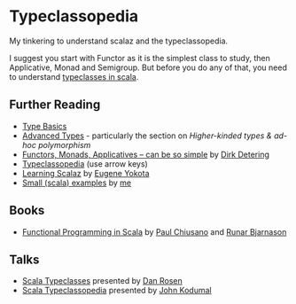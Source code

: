 Typeclassopedia
===========

My tinkering to understand scalaz and the typeclassopedia.

I suggest you start with Functor as it is the simplest class to study, then Applicative, Monad and Semigroup. 
But before you do any of that, you need to understand [typeclasses in scala](http://www.casualmiracles.com/2012/05/03/a-small-example-of-the-typeclass-pattern-in-scala/).

Further Reading
-------------------
* [Type Basics](http://twitter.github.com/scala_school/type-basics.html)
* [Advanced Types](http://twitter.github.com/scala_school/advanced-types.html) - particularly the section on *Higher-kinded types & ad-hoc polymorphism*
* [Functors, Monads, Applicatives – can be so simple](http://thedet.wordpress.com/2012/04/28/functors-monads-applicatives-can-be-so-simple/) by [Dirk Detering](https://twitter.com/developmind)
* [Typeclassopedia](http://typeclassopedia.bitbucket.org) (use arrow keys)
* [Learning Scalaz](http://eed3si9n.com/learning-scalaz-day1) by [Eugene Yokota](https://twitter.com/eed3si9n)
* [Small (scala) examples](http://www.casualmiracles.com/category/small-examples/) by [me](https://twitter.com/channingwalton)

Books
-------
* [Functional Programming in Scala](http://www.amazon.co.uk/Functional-Programming-Scala-Paul-Chiusano/dp/1617290653) by [Paul Chiusano](https://twitter.com/pchiusano) and [Runar Bjarnason](https://twitter.com/runarorama)

Talks
-----
* [Scala Typeclasses](http://www.youtube.com/watch?v=sVMES4RZF-8) presented by [Dan Rosen](https://twitter.com/mergeconflict)
* [Scala Typeclassopedia](http://www.youtube.com/watch?v=IMGCDph1fNY) presented by [John Kodumal](https://twitter.com/jkodumal)
